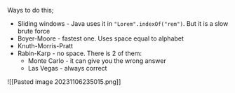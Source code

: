 Ways to do this;

- Sliding windows - Java uses it in `"Lorem".indexOf("rem")`. But it is a slow brute force
- Boyer-Moore - fastest one. Uses space equal to alphabet
- Knuth-Morris-Pratt
- Rabin-Karp - no space. There is 2 of them:
    - Monte Carlo - it can give you the wrong answer
    - Las Vegas - always correct

![[Pasted image 20231106235015.png]]